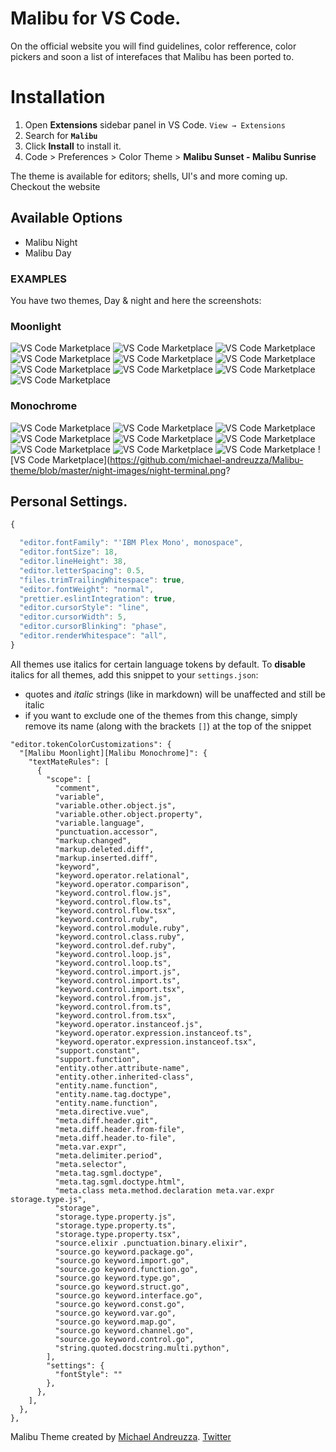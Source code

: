 

# Malibu for VS Code.

On the official website you will find guidelines, color refference, color pickers and soon a list of interefaces that Malibu has been ported to.


# Installation

1. Open **Extensions** sidebar panel in VS Code. `View → Extensions`
2. Search for **`Malibu`**
3. Click **Install** to install it.
4. Code > Preferences > Color Theme >
 **Malibu Sunset - Malibu Sunrise**

The theme is available for editors; shells, UI's and more coming up. Checkout the website

## Available Options
- Malibu Night
- Malibu Day

### EXAMPLES
You have two themes, Day &amp; night and here the screenshots:
### Moonlight
![VS Code Marketplace](https://github.com/michael-andreuzza/Malibu-theme/blob/master/day-images/day-cpp.png?raw=true)
![VS Code Marketplace](https://github.com/michael-andreuzza/Malibu-theme/blob/master/day-images/day-cs.png?raw=true)
![VS Code Marketplace](https://github.com/michael-andreuzza/Malibu-theme/blob/master/day-images/day-css.png?raw=true)
![VS Code Marketplace](https://github.com/michael-andreuzza/Malibu-theme/blob/master/day-images/day-html.png?raw=true)
![VS Code Marketplace](https://github.com/michael-andreuzza/Malibu-theme/blob/master/day-images/day-java.png?raw=true)
![VS Code Marketplace](https://github.com/michael-andreuzza/Malibu-theme/blob/master/day-images/day-js.png?raw=true)
![VS Code Marketplace](https://github.com/michael-andreuzza/Malibu-theme/blob/master/day-images/day-md.png?raw=true)
![VS Code Marketplace](https://github.com/michael-andreuzza/Malibu-theme/blob/master/day-images/day-py.png?raw=true)
![VS Code Marketplace](https://github.com/michael-andreuzza/Malibu-theme/blob/master/day-images/day-sh.png?raw=true)
![VS Code Marketplace](https://github.com/michael-andreuzza/Malibu-theme/blob/master/day-images/day-terminal.png?raw=true)

### Monochrome
![VS Code Marketplace](https://github.com/michael-andreuzza/Malibu-theme/blob/master/night-images/night-cpp.png?raw=true)
![VS Code Marketplace](https://github.com/michael-andreuzza/Malibu-theme/blob/master/night-images/night-cs.png?raw=true)
![VS Code Marketplace](https://github.com/michael-andreuzza/Malibu-theme/blob/master/night-images/night-css.png?raw=true)
![VS Code Marketplace](https://github.com/michael-andreuzza/Malibu-theme/blob/master/night-images/night-html.png?raw=true)
![VS Code Marketplace](https://github.com/michael-andreuzza/Malibu-theme/blob/master/night-images/night-java.png?raw=true)
![VS Code Marketplace](https://github.com/michael-andreuzza/Malibu-theme/blob/master/night-images/night-js.png?raw=true)
![VS Code Marketplace](https://github.com/michael-andreuzza/Malibu-theme/blob/master/night-images/night-md.png?raw=true)
![VS Code Marketplace](https://github.com/michael-andreuzza/Malibu-theme/blob/master/night-images/night-py.png?raw=true)
![VS Code Marketplace](https://github.com/michael-andreuzza/Malibu-theme/blob/master/night-images/night-sh.png?raw=true)
![VS Code Marketplace](https://github.com/michael-andreuzza/Malibu-theme/blob/master/night-images/night-terminal.png?


## Personal Settings.

```js
{

  "editor.fontFamily": "'IBM Plex Mono', monospace",
  "editor.fontSize": 18,
  "editor.lineHeight": 38,
  "editor.letterSpacing": 0.5,
  "files.trimTrailingWhitespace": true,
  "editor.fontWeight": "normal",
  "prettier.eslintIntegration": true,
  "editor.cursorStyle": "line",
  "editor.cursorWidth": 5,
  "editor.cursorBlinking": "phase",
  "editor.renderWhitespace": "all",
}
```

All themes use italics for certain language tokens by default.
To **disable** italics for all themes, add this snippet to your `settings.json`:
  - quotes and *italic* strings (like in markdown) will be unaffected and still be italic
  - if you want to exclude one of the themes from this change, simply remove its name (along with the brackets `[]`) at the top of the snippet

```jsonc
"editor.tokenColorCustomizations": {
  "[Malibu Moonlight][Malibu Monochrome]": {
    "textMateRules": [
      {
        "scope": [
          "comment",
          "variable",
          "variable.other.object.js",
          "variable.other.object.property",
          "variable.language",
          "punctuation.accessor",
          "markup.changed",
          "markup.deleted.diff",
          "markup.inserted.diff",
          "keyword",
          "keyword.operator.relational",
          "keyword.operator.comparison",
          "keyword.control.flow.js",
          "keyword.control.flow.ts",
          "keyword.control.flow.tsx",
          "keyword.control.ruby",
          "keyword.control.module.ruby",
          "keyword.control.class.ruby",
          "keyword.control.def.ruby",
          "keyword.control.loop.js",
          "keyword.control.loop.ts",
          "keyword.control.import.js",
          "keyword.control.import.ts",
          "keyword.control.import.tsx",
          "keyword.control.from.js",
          "keyword.control.from.ts",
          "keyword.control.from.tsx",
          "keyword.operator.instanceof.js",
          "keyword.operator.expression.instanceof.ts",
          "keyword.operator.expression.instanceof.tsx",
          "support.constant",
          "support.function",
          "entity.other.attribute-name",
          "entity.other.inherited-class",
          "entity.name.function",
          "entity.name.tag.doctype",
          "entity.name.function",
          "meta.directive.vue",
          "meta.diff.header.git",
          "meta.diff.header.from-file",
          "meta.diff.header.to-file",
          "meta.var.expr",
          "meta.delimiter.period",
          "meta.selector",
          "meta.tag.sgml.doctype",
          "meta.tag.sgml.doctype.html",
          "meta.class meta.method.declaration meta.var.expr storage.type.js",
          "storage",
          "storage.type.property.js",
          "storage.type.property.ts",
          "storage.type.property.tsx",
          "source.elixir .punctuation.binary.elixir",
          "source.go keyword.package.go",
          "source.go keyword.import.go",
          "source.go keyword.function.go",
          "source.go keyword.type.go",
          "source.go keyword.struct.go",
          "source.go keyword.interface.go",
          "source.go keyword.const.go",
          "source.go keyword.var.go",
          "source.go keyword.map.go",
          "source.go keyword.channel.go",
          "source.go keyword.control.go",
          "string.quoted.docstring.multi.python",
        ],
        "settings": {
          "fontStyle": ""
        },
      },
    ],
  },
},
```

Malibu Theme created by [Michael Andreuzza](https://github.com/michael-andreuzza).
[Twitter](https://twitter.com/Mike_Andreuzza)
